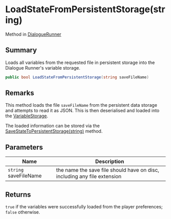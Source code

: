 # LoadStateFromPersistentStorage(string)

Method in [DialogueRunner](yarn.unity.dialoguerunner.md)

## Summary

Loads all variables from the requested file in persistent storage into the Dialogue Runner's variable storage.

```csharp
public bool LoadStateFromPersistentStorage(string saveFileName)
```

## Remarks

This method loads the file `saveFileName` from the persistent data storage and attempts to read it as JSON. This is then deserialised and loaded into the [VariableStorage](yarn.unity.dialoguerunner.variablestorage.md).

The loaded information can be stored via the [SaveStateToPersistentStorage(string)](yarn.unity.dialoguerunner.savestatetopersistentstorage.md) method.

## Parameters

| Name                  | Description                                                              |
| --------------------- | ------------------------------------------------------------------------ |
| `string` saveFileName | the name the save file should have on disc, including any file extension |

## Returns

`true` if the variables were successfully loaded from the player preferences; `false` otherwise.
